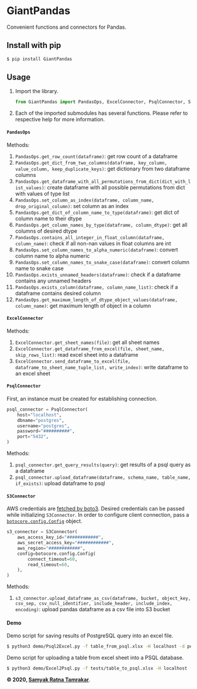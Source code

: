 # GiantPandas
Convenient functions and connectors for Pandas.


## Install with pip
```bash
$ pip install GiantPandas
```

## Usage
1. Import the library.
    ```python
    from GiantPandas import PandasOps, ExcelConnector, PsqlConnector, S3Connector
    ```
1. Each of the imported submodules has several functions. Please refer to respective help for more information.

#### ```PandasOps```
Methods:
1. ```PandasOps.get_row_count(dataframe)```: get row count of a dataframe
1. ```PandasOps.get_dict_from_two_columns(dataframe, key_column, value_column, keep_duplicate_keys)```: get dictionary from two dataframe columns
1. ```PandasOps.get_dataframe_with_all_permutations_from_dict(dict_with_list_values)```: create dataframe with all possible permutations from dict with values of type list
1. ```PandasOps.set_column_as_index(dataframe, column_name, drop_original_column)```: set column as an index
1. ```PandasOps.get_dict_of_column_name_to_type(dataframe)```: get dict of column name to their dtype
1. ```PandasOps.get_column_names_by_type(dataframe, column_dtype)```: get all columns of desired dtype
1. ```PandasOps.contains_all_integer_in_float_column(dataframe, column_name)```: check if all non-nan values in float columns are int
1. ```PandasOps.set_column_names_to_alpha_numeric(dataframe)```: convert column name to alpha numeric
1. ```PandasOps.set_column_names_to_snake_case(dataframe)```: convert column name to snake case
1. ```PandasOps.exists_unnamed_headers(dataframe)```: check if a dataframe contains any unnamed headers
1. ```PandasOps.exists_column(dataframe, column_name_list)```: check if a dataframe contains desired column
1. ```PandasOps.get_maximum_length_of_dtype_object_values(dataframe, column_name)```: get maximum length of object in a column

#### ```ExcelConnector```
Methods:
1. 	```ExcelConnector.get_sheet_names(file)```: get all sheet names
1. 	```ExcelConnector.get_dataframe_from_excel(file, sheet_name, skip_rows_list)```: read excel sheet into a dataframe
1. 	```ExcelConnector.send_dataframe_to_excel(file, dataframe_to_sheet_name_tuple_list, write_index)```: write dataframe to an excel sheet

#### ```PsqlConnector```
First, an instance must be created for establishing connection.
```python
psql_connector = PsqlConnector(
    host="localhost",
    dbname="postgres",
    username="postgres",
    password="##########",
    port="5432",
)
```
Methods:
1. ```psql_connector.get_query_results(query)```: get results of a psql query as a dataframe
1. ```psql_connector.upload_dataframe(dataframe, schema_name, table_name, if_exists)```: upload dataframe to psql


#### ```S3Connector```
AWS credentials are [fetched by boto3](https://boto3.amazonaws.com/v1/documentation/api/latest/guide/configuration.html). Desired credentials can be passed while initializing `S3Connector`. In order to configure client connection, pass a [`botocore.config.Config`](https://botocore.amazonaws.com/v1/documentation/api/latest/reference/config.html) object.
```python
s3_connector = S3Connector(
    aws_access_key_id="############",
    aws_secret_access_key="############",
    aws_region="############",
    config=botocore.config.Config(
        connect_timeout=60,
        read_timeout=60,
    ),
)
```
Methods:
1. ```s3_connector.upload_dataframe_as_csv(dataframe, bucket, object_key, csv_sep, csv_null_identifier, include_header, include_index, encoding)```: upload pandas dataframe as a csv file into S3 bucket


#### Demo

Demo script for saving results of PostgreSQL query into an excel file.
```bash
$ python3 demo/Psql2Excel.py -f table_from_psql.xlsx -H localhost -d postgres -u postgres -t test_table -sn Sheet1
```

Demo script for uploading a table from excel sheet into a PSQL database.
```bash
$ python3 demo/Excel2Psql.py -f tests/table_to_psql.xlsx -H localhost -d postgres -u postgres -t test_table -ie replace
```

**&copy; 2020, [Samyak Ratna Tamrakar](https://www.linkedin.com/in/srtamrakar/)**.
